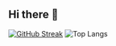 ## Hi there 👋

<!--
**KoYejune0302/KoYejune0302** is a ✨ _special_ ✨ repository because its `README.md` (this file) appears on your GitHub profile.

Here are some ideas to get you started:

- 🔭 I’m currently working on ...
- 🌱 I’m currently learning ...
- 👯 I’m looking to collaborate on ...
- 🤔 I’m looking for help with ...
- 💬 Ask me about ...
- 📫 How to reach me: ...
- 😄 Pronouns: ...
- ⚡ Fun fact: ...
-->
[![GitHub Streak](http://github-readme-streak-stats.herokuapp.com?user=KoYejune0302&theme=omni&background=000000)](https://git.io/streak-stats)
![Top Langs](https://github-readme-stats.vercel.app/api?username=KoYejune0302&theme=omni)

